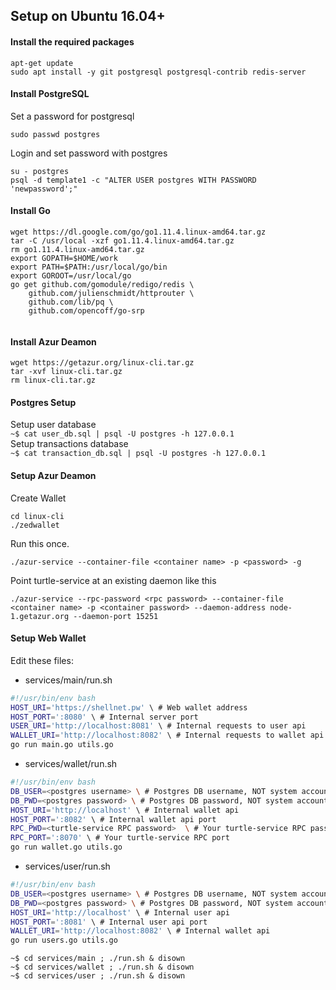 
## Setup on Ubuntu 16.04+

#### Install the required packages

```
apt-get update
sudo apt install -y git postgresql postgresql-contrib redis-server	
```
#### Install PostgreSQL

Set a password for postgresql
```
sudo passwd postgres
```

Login and set password with postgres 
```
su - postgres
psql -d template1 -c "ALTER USER postgres WITH PASSWORD 'newpassword';"
```


#### Install Go

```
wget https://dl.google.com/go/go1.11.4.linux-amd64.tar.gz
tar -C /usr/local -xzf go1.11.4.linux-amd64.tar.gz
rm go1.11.4.linux-amd64.tar.gz
export GOPATH=$HOME/work
export PATH=$PATH:/usr/local/go/bin
export GOROOT=/usr/local/go
go get github.com/gomodule/redigo/redis \
	github.com/julienschmidt/httprouter \
	github.com/lib/pq \
	github.com/opencoff/go-srp
	
```

#### Install Azur Deamon
```
wget https://getazur.org/linux-cli.tar.gz
tar -xvf linux-cli.tar.gz
rm linux-cli.tar.gz
```

#### Postgres Setup

Setup user database  
`~$ cat user_db.sql | psql -U postgres -h 127.0.0.1`  
Setup transactions database  
`~$ cat transaction_db.sql | psql -U postgres -h 127.0.0.1`

#### Setup Azur Deamon

Create Wallet

```
cd linux-cli
./zedwallet
```


Run this once.
```
./azur-service --container-file <container name> -p <password> -g
```

Point turtle-service at an existing daemon like this
```
./azur-service --rpc-password <rpc password> --container-file <container name> -p <container password> --daemon-address node-1.getazur.org --daemon-port 15251
```


#### Setup Web Wallet

Edit these files:
* services/main/run.sh  
```bash
#!/usr/bin/env bash
HOST_URI='https://shellnet.pw' \ # Web wallet address
HOST_PORT=':8080' \ # Internal server port
USER_URI='http://localhost:8081' \ # Internal requests to user api
WALLET_URI='http://localhost:8082' \ # Internal requests to wallet api
go run main.go utils.go
```
* services/wallet/run.sh  
```bash
#!/usr/bin/env bash
DB_USER=<postgres username> \ # Postgres DB username, NOT system account username
DB_PWD=<postgres password> \ # Postgres DB password, NOT system account password
HOST_URI='http://localhost' \ # Internal wallet api
HOST_PORT=':8082' \ # Internal wallet api port
RPC_PWD=<turtle-service RPC password>  \ # Your turtle-service RPC password
RPC_PORT=':8070' \ # Your turtle-service RPC port
go run wallet.go utils.go
```
* services/user/run.sh  
```bash
#!/usr/bin/env bash
DB_USER=<postgres username> \ # Postgres DB username, NOT system account username
DB_PWD=<postgres password> \ # Postgres DB password, NOT system account password
HOST_URI='http://localhost' \ # Internal user api
HOST_PORT=':8081' \ # Internal user api port
WALLET_URI='http://localhost:8082' \ # Internal wallet api
go run users.go utils.go
```

`~$ cd services/main ; ./run.sh & disown`  
`~$ cd services/wallet ; ./run.sh & disown`  
`~$ cd services/user ; ./run.sh & disown` 
